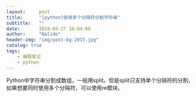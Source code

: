 ```yaml
---
layout:     post
title:      "[python]使用多个分隔符分割字符串"
subtitle:   ""
date:       2018-04-27 18:04:00
author:     "Nalido"
header-img: "img/post-bg-2015.jpg"
catalog: true
tags:
    - 编程笔记
    - python
---
```


Python中字符串分割成数组，一般用split。但是split只支持单个分隔符的分割，如果想要同时使用多个分隔符，可以使用re模块。

